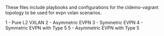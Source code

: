 These files include playbooks and configurations for the cldemo-vagrant topology to be used for evpn vxlan scenarios.

1 - Pure L2 VXLAN
2 - Asymmetric EVPN
3 - Symmetric EVPN
4 - Symmetric EVPN with Type 5
5 - Asymmetric EVPN with Type 5
